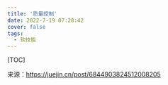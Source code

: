 ```yaml
---
title: '质量控制'
date: 2022-7-19 07:28:42
cover: false
tags:
  - 软技能
---
```




[TOC]

来源：https://juejin.cn/post/6844903824512008205